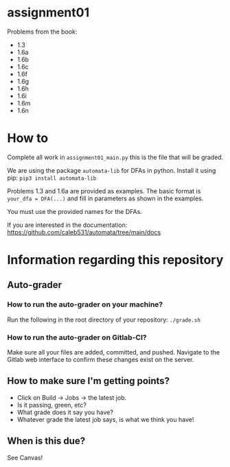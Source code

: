 # assignment01
Problems from the book:
 - 1.3
 - 1.6a
 - 1.6b
 - 1.6c
 - 1.6f
 - 1.6g
 - 1.6h
 - 1.6i
 - 1.6m
 - 1.6n

# How to
Complete all work in `assignment01_main.py` this is the file that will be graded.

We are using the package `automata-lib` for DFAs in python. Install it using pip: `pip3 install automata-lib`

Problems 1.3 and 1.6a are provided as examples. The basic format is `your_dfa = DFA(...)` and fill in parameters as shown in the examples.

You must use the provided names for the DFAs.

If you are interested in the documentation: https://github.com/caleb531/automata/tree/main/docs

# Information regarding this repository

## Auto-grader
### How to run the auto-grader on your machine?
Run the following in the root directory of your repository:
`./grade.sh`

### How to run the auto-grader on Gitlab-CI?
Make sure all your files are added, committed, and pushed.
Navigate to the Gitlab web interface to confirm these changes exist on the server.

## How to make sure I'm getting points?
* Click on Build -> Jobs -> the latest job.
* Is it passing, green, etc? 
* What grade does it say you have?
* Whatever grade the latest job says, is what we think you have!

## When is this due?
See Canvas!

